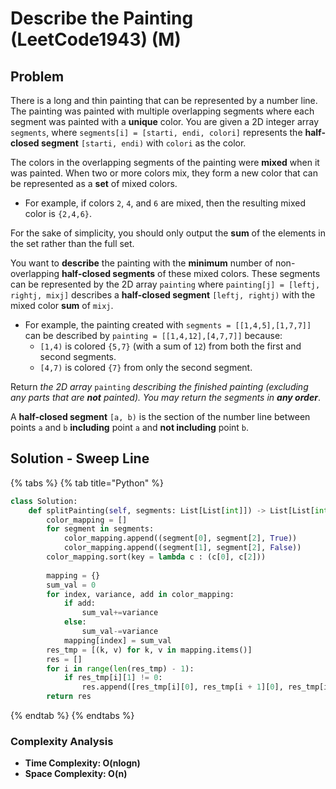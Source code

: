 # Describe the Painting (LeetCode1943) (M)

## Problem

There is a long and thin painting that can be represented by a number line. The painting was painted with multiple overlapping segments where each segment was painted with a **unique** color. You are given a 2D integer array `segments`, where `segments[i] = [starti, endi, colori]` represents the **half-closed segment** `[starti, endi)` with `colori` as the color.

The colors in the overlapping segments of the painting were **mixed** when it was painted. When two or more colors mix, they form a new color that can be represented as a **set** of mixed colors.

* For example, if colors `2`, `4`, and `6` are mixed, then the resulting mixed color is `{2,4,6}`.

For the sake of simplicity, you should only output the **sum** of the elements in the set rather than the full set.

You want to **describe** the painting with the **minimum** number of non-overlapping **half-closed segments** of these mixed colors. These segments can be represented by the 2D array `painting` where `painting[j] = [leftj, rightj, mixj]` describes a **half-closed segment** `[leftj, rightj)` with the mixed color **sum** of `mixj`.

* For example, the painting created with `segments = [[1,4,5],[1,7,7]]` can be described by `painting = [[1,4,12],[4,7,7]]` because:
  * `[1,4)` is colored `{5,7}` (with a sum of `12`) from both the first and second segments.
  * `[4,7)` is colored `{7}` from only the second segment.

Return _the 2D array_ `painting` _describing the finished painting (excluding any parts that are **not** painted). You may return the segments in **any order**_.

A **half-closed segment** `[a, b)` is the section of the number line between points `a` and `b` **including** point `a` and **not including** point `b`.

## Solution - Sweep Line

{% tabs %}
{% tab title="Python" %}
```python
class Solution:
    def splitPainting(self, segments: List[List[int]]) -> List[List[int]]:
        color_mapping = []
        for segment in segments:
            color_mapping.append((segment[0], segment[2], True))
            color_mapping.append((segment[1], segment[2], False))
        color_mapping.sort(key = lambda c : (c[0], c[2]))
        
        mapping = {}
        sum_val = 0
        for index, variance, add in color_mapping:
            if add:
                sum_val+=variance
            else:
                sum_val-=variance
            mapping[index] = sum_val
        res_tmp = [(k, v) for k, v in mapping.items()]
        res = []
        for i in range(len(res_tmp) - 1):
            if res_tmp[i][1] != 0:
                res.append([res_tmp[i][0], res_tmp[i + 1][0], res_tmp[i][1]])
        return res
```
{% endtab %}
{% endtabs %}

### Complexity Analysis

* **Time Complexity: O(nlogn)**
* **Space Complexity: O(n)**
